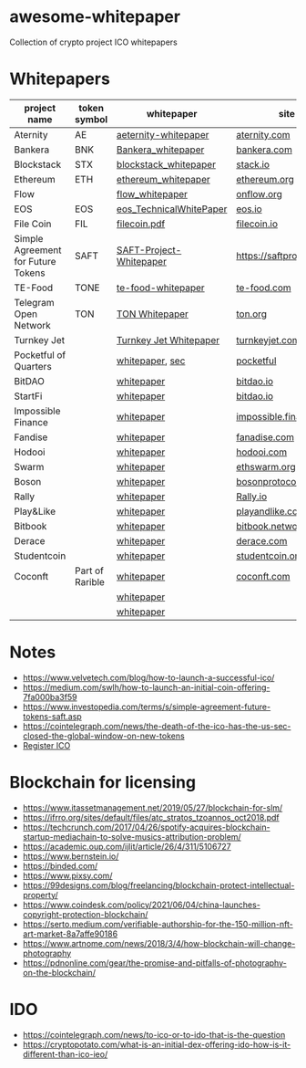 # awesome-whitepaper
Collection of crypto project ICO whitepapers

# Whitepapers
| project name | token symbol | whitepaper | site |
|---|---|---|---|
|Aternity|AE| [aeternity-whitepaper](https://whitepaper.io/document/14/aeternity-whitepaper) | [aternity.com](https://aeternity.com/)|
|Bankera|BNK| [Bankera_whitepaper](https://cryptorating.eu/whitepapers/Bankera/Bankera_whitepaper.pdf) | [bankera.com](https://bankera.com/)|
|Blockstack | STX | [blockstack_whitepaper](https://gaia.blockstack.org/hub/1AxyPunHHAHiEffXWESKfbvmBpGQv138Fp/stacks.pdf) | [stack.io](https://www.stacks.co/) |
| Ethereum| ETH| [ethereum_whitepaper](https://ethereum.org/en/whitepaper/) | [ethereum.org](https://ethereum.org/)|
| Flow| | [flow_whitepaper](https://assets.website-files.com/5f6294c0c7a8cdd643b1c820/5f6c23fa870a5d0beb0752c6_Flow%20Primer%20(1).pdf) | [onflow.org](https://www.onflow.org/primer)|
|EOS| EOS | [eos_TechnicalWhitePaper](https://github.com/EOSIO/Documentation/blob/master/TechnicalWhitePaper.md) | [eos.io](https://eos.io/)|
|File Coin| FIL| [filecoin.pdf](filecoin.pdf) | [filecoin.io](https://filecoin.io/)|
| Simple Agreement for Future Tokens |SAFT|[SAFT-Project-Whitepaper](https://saftproject.com/static/SAFT-Project-Whitepaper.pdf)|https://saftproject.com/| 
|TE-Food| TONE | [te-food-whitepaper](https://www.allcryptowhitepapers.com/te-food-whitepaper/) | [te-food.com](https://te-food.com/)|
|Telegram Open Network| TON| [TON Whitepaper](https://ton.org/ton.pdf) |[ton.org](https://ton.org/)|
|Turnkey Jet||[Turnkey Jet Whitepaper](https://www.sec.gov/divisions/corpfin/cf-noaction/2019/turnkey-jet-040219-2a1-incoming.pdf)| [turnkeyjet.com](https://www.turnkeyjet.com/) | 
|Pocketful of Quarters | | [whitepaper](https://downloads.pocketfulofquarters.com/POQ_Whitepaper_v3.0.pdf), [sec](https://www.sec.gov/corpfin/pocketful-quarters-inc-072519-2a1) | [pocketful](https://pocketfulofquarters.com/home) |
|BitDAO | | [whitepaper](https://docs.bitdao.io/litepaper-1/governance-overview) | [bitdao.io](https://www.bitdao.io/) |
|StartFi | | [whitepaper](https://drive.google.com/file/d/1bov3bIbGeGGkH59BKH0LVRXP3QDHTCFQ/view) | [bitdao.io](https://startfi.io/) |
|Impossible Finance | | [whitepaper](https://gateway.pinata.cloud/ipfs/QmWdoJWPDNgsmwCarij5k5CLyknsXmKX5wRV1LMQ3oqSuN/Impossible%20Finance%20IDIA%20Whitepaper.pdf) | [impossible.finance](https://impossible.finance/) |
|Fandise | | [whitepaper](https://ocs-pl.oktawave.com/v1/AUTH_630f86eaa3774cda8593b8a9710b1aa4/lte/mrgugu/2021/0526/20210526131656-Fanadise_WhitePaper-3.pdf) | [fanadise.com](https://fanadise.com/) |
|Hodooi | | [whitepaper]() | [hodooi.com](https://app.hodooi.com/en) |
|Swarm | | [whitepaper](https://docs.ethswarm.org/swarm-whitepaper.pdf) | [ethswarm.org](https://www.ethswarm.org/) |
|Boson| | [whitepaper](https://assets.website-files.com/6058b6a3587b6e155196ebbb/60b662bdf4f8a13d7d75d25b_Boson_Protocol_Whitepaper_1_1_Nov.pdf) | [bosonprotocol.io](https://www.bosonprotocol.io/) |
|Rally | | [whitepaper](https://wiki.rally.io/rally-io/) | [Rally.io](https://rally.io/) |
|Play&Like | | [whitepaper](https://playandlike.com/PAL_Whitepaper%20Policy.pdf) | [playandlike.com](https://playandlike.com/index.html) |
|Bitbook | | [whitepaper](https://bitbook.net/hubfs/BitBook-Whitepaper.pdf) | [bitbook.network](https://www.bitbook.network/) |
|Derace | | [whitepaper](https://derace.gitbook.io/derace/) | [derace.com](https://www.derace.com/) |
|Studentcoin | | [whitepaper](https://www.studentcoin.org/whitepaper) | [studentcoin.org](https://www.studentcoin.org/) |
|Coconft |Part of Rarible | [whitepaper]() | [coconft.com](https://coconft.com/) |
| | | [whitepaper]() | []() |
| | | [whitepaper]() | []() |

# Notes
- https://www.velvetech.com/blog/how-to-launch-a-successful-ico/
- https://medium.com/swlh/how-to-launch-an-initial-coin-offering-7fa000ba3f59
- https://www.investopedia.com/terms/s/simple-agreement-future-tokens-saft.asp
- https://cointelegraph.com/news/the-death-of-the-ico-has-the-us-sec-closed-the-global-window-on-new-tokens
- [Register ICO](https://medium.com/@cryptolawyersco/can-you-register-your-ico-with-sec-ddea3f9be926)

# Blockchain for licensing
- https://www.itassetmanagement.net/2019/05/27/blockchain-for-slm/
- https://ifrro.org/sites/default/files/atc_stratos_tzoannos_oct2018.pdf
- https://techcrunch.com/2017/04/26/spotify-acquires-blockchain-startup-mediachain-to-solve-musics-attribution-problem/
- https://academic.oup.com/ijlit/article/26/4/311/5106727
- https://www.bernstein.io/
- https://binded.com/
- https://www.pixsy.com/
- https://99designs.com/blog/freelancing/blockchain-protect-intellectual-property/
- https://www.coindesk.com/policy/2021/06/04/china-launches-copyright-protection-blockchain/
- https://serto.medium.com/verifiable-authorship-for-the-150-million-nft-art-market-8a7affe90186
- https://www.artnome.com/news/2018/3/4/how-blockchain-will-change-photography
- https://pdnonline.com/gear/the-promise-and-pitfalls-of-photography-on-the-blockchain/


# IDO
- https://cointelegraph.com/news/to-ico-or-to-ido-that-is-the-question
- https://cryptopotato.com/what-is-an-initial-dex-offering-ido-how-is-it-different-than-ico-ieo/
